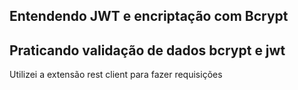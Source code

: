 ## Entendendo JWT e encriptação com Bcrypt


<h2>
Praticando validação de dados bcrypt e jwt
</h2>
<p>
Utilizei a extensão rest client para fazer requisições
</p>